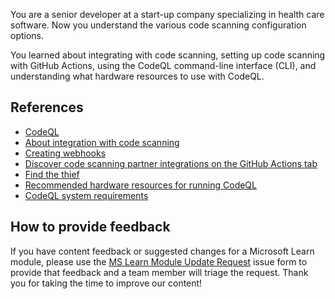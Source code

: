 You are a senior developer at a start-up company specializing in health care software. Now you understand the various code scanning configuration options.

You learned about integrating with code scanning, setting up code scanning with GitHub Actions, using the CodeQL command-line interface (CLI), and understanding what hardware resources to use with CodeQL.

## References

- [CodeQL](https://codeql.github.com/)
- [About integration with code scanning](https://docs.github.com/en/code-security/code-scanning/integrating-with-code-scanning/about-integration-with-code-scanning)
- [Creating webhooks](https://docs.github.com/en/developers/webhooks-and-events/webhooks/creating-webhooks)
- [Discover code scanning partner integrations on the GitHub Actions tab](https://github.blog/changelog/2022-02-22-discover-code-scanning-partner-integrations-on-the-github-actions-tab/)
- [Find the thief](https://codeql.github.com/docs/writing-codeql-queries/find-the-thief/#find-the-thief)
- [Recommended hardware resources for running CodeQL](https://docs.github.com/en/code-security/code-scanning/automatically-scanning-your-code-for-vulnerabilities-and-errors/recommended-hardware-resources-for-running-codeql)
- [CodeQL system requirements](https://codeql.github.com/docs/codeql-overview/system-requirements/)

## How to provide feedback

If you have content feedback or suggested changes for a Microsoft Learn module, please use the [MS Learn Module Update Request](https://github.com/githubpartners/microsoft-learn/issues/new/choose) issue form to provide that feedback and a team member will triage the request. Thank you for taking the time to improve our content!
